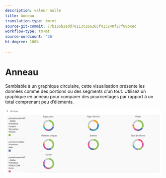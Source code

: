 ```yaml
---
description: valeur nulle
title: Anneau
translation-type: tm+mt
source-git-commit: 77b126b2add78113c266265f413240f27f89bced
workflow-type: tm+mt
source-wordcount: '36'
ht-degree: 100%

---
```



# Anneau

Semblable à un graphique circulaire, cette visualisation présente les données comme des portions ou des segments d’un tout. Utilisez un graphique en anneau pour comparer des pourcentages par rapport à un total comprenant peu d’éléments.

![](assets/donut.png)

